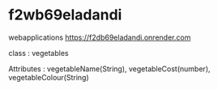 # f2wb69eladandi
webapplications
https://f2db69eladandi.onrender.com

class : vegetables

Attributes : vegetableName(String), vegetableCost(number), vegetableColour(String)
